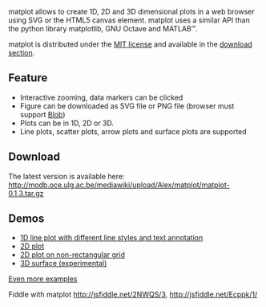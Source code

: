 matplot allows to create 1D, 2D and 3D dimensional plots in a web browser using SVG or the HTML5 canvas element.
matplot uses a similar API than the python library matplotlib, GNU Octave and MATLAB™.

matplot is distributed under the [MIT license](http://matplot.googlecode.com/svn/trunk/COPYING.txt) and available in the [download section](https://code.google.com/p/matplot/downloads/list).

## Feature ##

  * Interactive zooming, data markers can be clicked
  * Figure can be downloaded as SVG file or PNG file (browser must support [Blob](http://dev.w3.org/2006/webapi/FileAPI/#dfn-Blob))
  * Plots can be in 1D, 2D or 3D.
  * Line plots, scatter plots, arrow plots and surface plots are supported

## Download ##

The latest version is available here: http://modb.oce.ulg.ac.be/mediawiki/upload/Alex/matplot/matplot-0.1.3.tar.gz

## Demos ##

  * [1D line plot with different line styles and text annotation](http://matplot.googlecode.com/svn/trunk/demos/demo_plot.html)
  * [2D plot](http://matplot.googlecode.com/svn/trunk/demos/demo_peaks.html)
  * [2D plot on non-rectangular grid](http://matplot.googlecode.com/svn/trunk/demos/demo_pcolor.html)
  * [3D surface (experimental)](http://matplot.googlecode.com/svn/trunk/demos/demo_surf.html)

[Even more examples](http://matplot.googlecode.com/svn/trunk/demos/index.html)

Fiddle with matplot http://jsfiddle.net/2NWQS/3, http://jsfiddle.net/Ecppk/1/